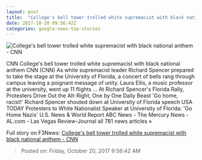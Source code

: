 ```yaml
---
layout: post
title:  "College's bell tower trolled white supremacist with black national anthem - CNN"
date: 2017-10-20 09:56:42Z
categories: google-news-top-stories
---
```


![College's bell tower trolled white supremacist with black national anthem - CNN](http://cdn.cnn.com/cnnnext/dam/assets/171020042925-florida-bell-tower-super-tease.jpg)

CNN College's bell tower trolled white supremacist with black national anthem CNN (CNN) As white supremacist leader Richard Spencer prepared to take the stage at the University of Florida, a concert of bells rang through campus leaving a poignant message of unity. Laura Ellis, a music professor at the university, went up 11 flights ... At Richard Spencer's Florida Rally, Protesters Drive Out the Alt-Right, One by One Daily Beast 'Go home, racist!' Richard Spencer shouted down at University of Florida speech USA TODAY Protesters to White Nationalist Speaker at University of Florida: 'Go Home Nazis' U.S. News & World Report ABC News - The Mercury News - AL.com - Las Vegas Review-Journal all 781 news articles »


Full story on F3News: [College's bell tower trolled white supremacist with black national anthem - CNN](http://www.f3nws.com/n/DNyJMB)

> Posted on: Friday, October 20, 2017 9:56:42 AM
